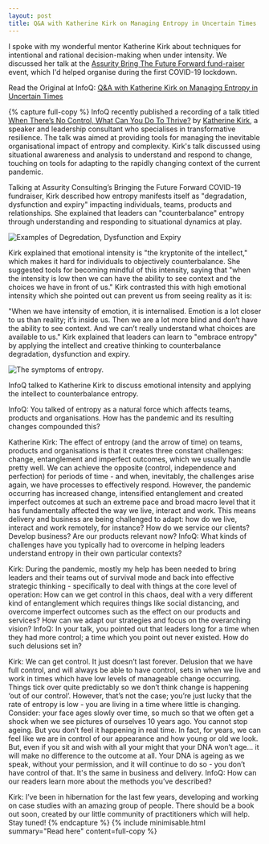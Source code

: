 ```yaml
---
layout: post
title: Q&A with Katherine Kirk on Managing Entropy in Uncertain Times
---
```


I spoke with my wonderful mentor Katherine Kirk about techniques for intentional and rational decision-making when under intensity. We discussed her talk at the [Assurity Bring The Future Forward fund-raiser](https://assurity.nz/insights/bringing-the-future-forward-with-assurity-and-the-foodbank-project/) event, which I'd helped organise during the first COVID-19 lockdown.


Read the Original at InfoQ: [Q&A with Katherine Kirk on Managing Entropy in Uncertain Times](https://www.infoq.com/news/2020/09/katherine-kirk/)

{% capture full-copy %}
InfoQ recently published a recording of a talk titled [When There’s No Control, What Can You Do To Thrive?](https://www.infoq.com/presentations/leadership-survive-thrive) by [Katherine Kirk](https://www.infoq.com/profile/Katherine-Kirk/), a speaker and leadership consultant who specialises in transformative resilience. The talk was aimed at providing tools for managing the inevitable organisational impact of entropy and complexity. Kirk's talk discussed using situational awareness and analysis to understand and respond to change, touching on tools for adapting to the rapidly changing context of the current pandemic.

Talking at Assurity Consulting’s Bringing the Future Forward COVID-19 fundraiser, Kirk described how entropy manifests itself as "degradation, dysfunction and expiry" impacting individuals, teams, products and relationships. She explained that leaders can "counterbalance" entropy through understanding and responding to situational dynamics at play.

![Examples of Degredation, Dysfunction and Expiry](https://imgopt.infoq.com/fit-in/1200x2400/filters:quality(80)/filters:no_upscale()/news/2020/09/katherine-kirk/en/resources/1katherine-examples-1600807233831.png)

Kirk explained that emotional intensity is "the kryptonite of the intellect," which makes it hard for individuals to objectively counterbalance. She suggested tools for becoming mindful of this intensity, saying that "when the intensity is low then we can have the ability to see context and the choices we have in front of us." Kirk contrasted this with high emotional intensity which she pointed out can prevent us from seeing reality as it is:

"When we have intensity of emotion, it is internalised. Emotion is a lot closer to us than reality; it’s inside us. Then we are a lot more blind and don’t have the ability to see context. And we can’t really understand what choices are available to us."
Kirk explained that leaders can learn to "embrace entropy" by applying the intellect and creative thinking to counterbalance degradation, dysfunction and expiry.


![The symptoms of entropy.](https://imgopt.infoq.com/fit-in/1200x2400/filters:quality(80)/filters:no_upscale()/news/2020/09/katherine-kirk/en/resources/1entropydiagram-1600992563998.png)

InfoQ talked to Katherine Kirk to discuss emotional intensity and applying the intellect to counterbalance entropy.

InfoQ: You talked of entropy as a natural force which affects teams, products and organisations. How has the pandemic and its resulting changes compounded this?

Katherine Kirk: The effect of entropy (and the arrow of time) on teams, products and organisations is that it creates three constant challenges: change, entanglement and imperfect outcomes, which we usually handle pretty well. We can achieve the opposite (control, independence and perfection) for periods of time - and when, inevitably, the challenges arise again, we have processes to effectively respond. However, the pandemic occurring has increased change, intensified entanglement and created imperfect outcomes at such an extreme pace and broad macro level that it has fundamentally affected the way we live, interact and work. This means delivery and business are being challenged to adapt: how do we live, interact and work remotely, for instance? How do we service our clients? Develop business? Are our products relevant now?
InfoQ: What kinds of challenges have you typically had to overcome in helping leaders understand entropy in their own particular contexts?

Kirk: During the pandemic, mostly my help has been needed to bring leaders and their teams out of survival mode and back into effective strategic thinking - specifically to deal with things at the core level of operation: How can we get control in this chaos, deal with a very different kind of entanglement which requires things like social distancing, and overcome imperfect outcomes such as the effect on our products and services? How can we adapt our strategies and focus on the overarching vision?
InfoQ: In your talk, you pointed out that leaders long for a time when they had more control; a time which you point out never existed. How do such delusions set in?

Kirk: We can get control. It just doesn’t last forever. Delusion that we have full control, and will always be able to have control, sets in when we live and work in times which have low levels of manageable change occurring. Things tick over quite predictably so we don’t think change is happening ‘out of our control’. However, that’s not the case; you’re just lucky that the rate of entropy is low - you are living in a time where little is changing. Consider: your face ages slowly over time, so much so that we often get a shock when we see pictures of ourselves 10 years ago. You cannot stop ageing. But you don’t feel it happening in real time. In fact, for years, we can feel like we are in control of our appearance and how young or old we look. But, even if you sit and wish with all your might that your DNA won’t age… it will make no difference to the outcome at all. Your DNA is ageing as we speak, without your permission, and it will continue to do so - you don’t have control of that. It's the same in business and delivery.
InfoQ: How can our readers learn more about the methods you’ve described?

Kirk: I’ve been in hibernation for the last few years, developing and working on case studies with an amazing group of people. There should be a book out soon, created by our little community of practitioners which will help. Stay tuned!
{% endcapture %}
{% include minimisable.html summary="Read here" content=full-copy %}
